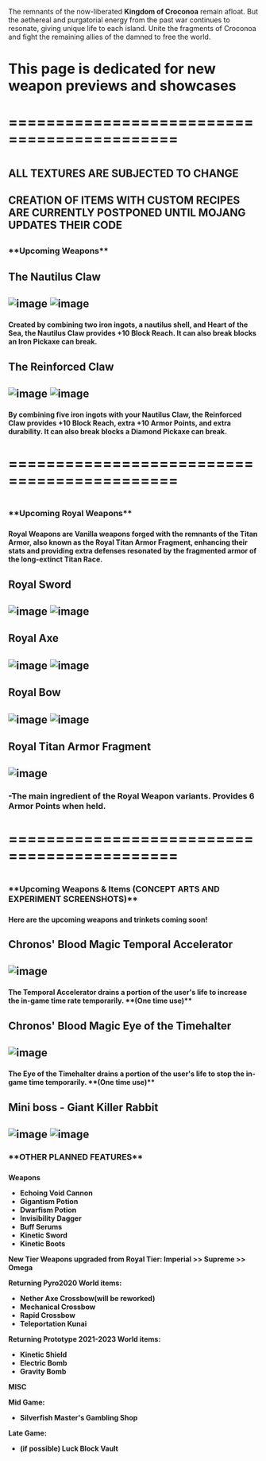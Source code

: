 The remnants of the now-liberated **Kingdom of Croconoa** remain afloat. 
But the aethereal and purgatorial energy from the past war continues to resonate, giving unique life to each island. Unite the fragments of Croconoa and fight the remaining allies of the damned to free the world.

<h1>This page is dedicated for new weapon previews and showcases<h1>
<h1>============================================<h1>
<h2>ALL TEXTURES ARE SUBJECTED TO CHANGE<h2>
<h2>CREATION OF ITEMS WITH CUSTOM RECIPES ARE CURRENTLY POSTPONED UNTIL MOJANG UPDATES THEIR CODE<h2>
 
<h3>**Upcoming Weapons**<h3>

<h2>The Nautilus Claw<h2>

![image](https://github.com/xillenburg/Pyro-2024/assets/92593235/a5e5ea29-0202-47c5-a093-5d2a9c6c204c) ![image](https://github.com/xillenburg/Pyro-2024/assets/92593235/54ba1491-62c8-4ef9-b156-041e3b43d3f8)



<h4>Created by combining two iron ingots, a nautilus shell, and Heart of the Sea, the Nautilus Claw provides +10 Block Reach. It can also break blocks an Iron Pickaxe can break.<h4>


<h2>The Reinforced Claw<h2>

![image](https://github.com/xillenburg/Pyro-2024/assets/92593235/2082ac29-dce0-45f4-b645-06a3c9d9ccb3) ![image](https://github.com/xillenburg/Pyro-2024/assets/92593235/85f5a74c-518f-4bad-b895-a6e04b57261c)


 
<h4>By combining five iron ingots with your Nautilus Claw, the Reinforced Claw provides +10 Block Reach, extra +10 Armor Points, and extra durability. It can also break blocks a Diamond Pickaxe can break.<h4>
<h1>============================================<h1>

<h3>**Upcoming Royal Weapons**<h3>

<h4>Royal Weapons are Vanilla weapons forged with the remnants of the Titan Armor, also known as the Royal Titan Armor Fragment, enhancing their stats and providing extra defenses resonated by the fragmented armor of the long-extinct Titan Race.<h4>

<h2>Royal Sword<h2>

![image](https://github.com/xillenburg/Pyro-2024/assets/92593235/002b0811-39b0-4dea-aef3-08d95c680178) ![image](https://github.com/xillenburg/Pyro-2024/assets/92593235/3b193d68-1352-4560-971a-78ba96a440bc)

<h2>Royal Axe<h2>
 
![image](https://github.com/xillenburg/Pyro-2024/assets/92593235/3814b4d3-fdcb-4c80-b9c1-411319f2b221) ![image](https://github.com/xillenburg/Pyro-2024/assets/92593235/733c5989-414a-4bb7-8ff5-951146b13cc8)

<h2>Royal Bow<h2>
 
![image](https://github.com/xillenburg/Pyro-2024/assets/92593235/0f6ed8b6-5e08-47e3-bb5e-83090410ce02) ![image](https://github.com/xillenburg/Pyro-2024/assets/92593235/f133bd71-5d94-40dc-b374-f416cb591fce)


<h2>Royal Titan Armor Fragment<h2>
 
![image](https://github.com/xillenburg/Pyro-2024/assets/92593235/b0a92644-f8d6-4732-a772-7ea417d5d1a4)
<h3>-The main ingredient of the Royal Weapon variants. Provides 6 Armor Points when held.<h3>
<h1>============================================<h1>

<h3>**Upcoming Weapons & Items (CONCEPT ARTS AND EXPERIMENT SCREENSHOTS)**<h3>

<h4>Here are the upcoming weapons and trinkets coming soon!<h4>

<h2>Chronos' Blood Magic Temporal Accelerator<h2>

![image](https://github.com/xillenburg/Pyro-2024/assets/92593235/4ecceb89-fbdc-497f-a0dc-17c4eac6d48c)
<h4>The Temporal Accelerator drains a portion of the user's life to increase the in-game time rate temporarily. **(One time use)**<h4>

<h2>Chronos' Blood Magic Eye of the Timehalter<h2>
 
![image](https://github.com/xillenburg/Pyro-2024/assets/92593235/c3421779-c829-48c8-a4fa-8ff79e937f4a)
<h4>The Eye of the Timehalter drains a portion of the user's life to stop the in-game time temporarily. **(One time use)**<h4>

<h2>Mini boss - Giant Killer Rabbit<h2>

![image](https://github.com/xillenburg/Pyro-2024/assets/92593235/5af5d3b5-4d0b-469a-9e8f-0415b45e384d) ![image](https://github.com/xillenburg/Pyro-2024/assets/92593235/ad3d12a1-9bca-4a0f-9983-c492731615ed)


<h3>**OTHER PLANNED FEATURES**<h3>
<h4>

**Weapons**
- Echoing Void Cannon
- Gigantism Potion
- Dwarfism Potion
- Invisibility Dagger
- Buff Serums
- Kinetic Sword
- Kinetic Boots

**New Tier Weapons upgraded from Royal Tier: Imperial >> Supreme >> Omega**

Returning Pyro2020 World items:
- Nether Axe Crossbow(will be reworked)
- Mechanical Crossbow
- Rapid Crossbow
- Teleportation Kunai

Returning Prototype 2021-2023 World items:
- Kinetic Shield
- Electric Bomb
- Gravity Bomb


**MISC**

Mid Game:

- Silverfish Master's Gambling Shop

Late Game:

- (if possible) Luck Block Vault

<h4>
